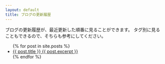 ```yaml
---
layout: default
title: ブログの更新履歴
---
```

ブログの更新履歴が、最近更新した順番に見ることができます。
<a src="staff.html" class="btn">タグ別</a>に見ることもできるので、そちらも参考にしてください。

<ul>
  {% for post in site.posts %}
    <li>
      <a href="{{ post.url }}" class="btn">{{ post.title }}
      {{ post.excerpt }}</a>
    </li>
  {% endfor %}
</ul>
